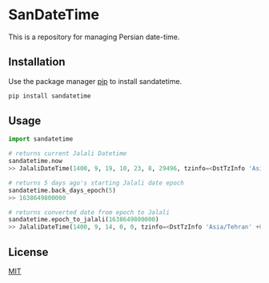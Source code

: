# SanDateTime

This is a repository for managing Persian date-time.

## Installation

Use the package manager [pip](https://pip.pypa.io/en/stable/) to install sandatetime.

```bash
pip install sandatetime
```

## Usage

```python
import sandatetime

# returns current Jalali Datetime
sandatetime.now
>> JalaliDateTime(1400, 9, 19, 10, 23, 8, 29496, tzinfo=<DstTzInfo 'Asia/Tehran' +0330+3:30:00 STD>)
```

```python
# returns 5 days ago's starting Jalali date epoch
sandatetime.back_days_epoch(5)
>> 1638649800000
```

```python
# returns converted date from epoch to Jalali
sandatetime.epoch_to_jalali(1638649800000)
>> JalaliDateTime(1400, 9, 14, 0, 0, tzinfo=<DstTzInfo 'Asia/Tehran' +0330+3:30:00 STD>)
```



## License
[MIT](https://choosealicense.com/licenses/mit/)


